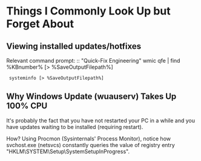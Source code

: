 # Things I Commonly Look Up but Forget About
## Viewing installed updates/hotfixes
Relevant command prompt:
     :: "Quick-Fix Engineering"
     wmic qfe | find %KBnumber% [> %SaveOutputFilepath%]
	 
	 systeminfo [> %SaveOutputFilepath%]

## Why Windows Update (wuauserv) Takes Up 100% CPU
It's probably the fact that you have not restarted your PC in a while and you have updates waiting to be installed (requiring restart).

How? Using Procmon (Sysinternals' Process Monitor), notice how svchost.exe (netsvcs) constantly queries the value of registry entry "HKLM\SYSTEM\Setup\SystemSetupInProgress".